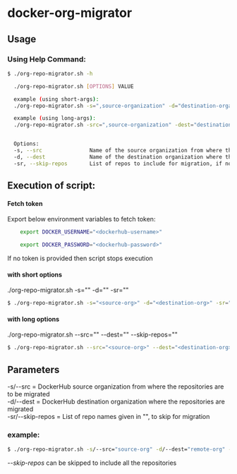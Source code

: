 # docker-org-migrator
## Usage
### Using Help Command:

<!-- Code Blocks -->
```bash
$ ./org-repo-migrator.sh -h

  ./org-repo-migrator.sh [OPTIONS] VALUE

  example (using short-args): 
  ./org-repo-migrator.sh -s=",source-organization" -d="destination-organization" -sr="repo 1 repo 2 ..repo n" 

  example (using long-args):
  ./org-repo-migrator.sh -src=",source-organization" -dest="destination-organization" --skip-repos="repo 1 repo 2 ..repo n"


  Options:
  -s, --src               Name of the source organization from where the repository needs to be pulled for migration
  -d, --dest              Name of the destination organization where the repository needs to be migrated
  -sr, --skip-repos       List of repos to include for migration, if none is provided results in inclusion of all the repos
```

## Execution of script:

#### Fetch token 
  Export below environment variables to fetch token:

```bash  
    export DOCKER_USERNAME="<dockerhub-username>"
```
```bash
    export DOCKER_PASSWORD="<dockerhub-password>"
```

If no token is provided then script stops execution 

#### with short options

./org-repo-migrator.sh -s="" -d="" -sr=""
```bash
$ ./org-repo-migrator.sh -s="<source-org>" -d="<destination-org>" -sr="<repo names to skip>"
```
#### with long options

./org-repo-migrator.sh --src="" --dest="" --skip-repos=""
``` bash
$ ./org-repo-migrator.sh --src="<source-org>" --dest="<destination-org>" --skip-repos="<repo names to skip>"
```
## Parameters

-s/--src = DockerHub source organization from where the repositories are to be migrated <br/>
-d/--dest = DockerHub destination organization where the repositories are migrated <br/>
-sr/--skip-repos = List of repo names given in "", to skip for migration <br/>
### example:
```bash
$ ./org-repo-migrator.sh -s/--src="source-org" -d/--dest="remote-org" --skip-repos="repo 1 repo 2 ..repo n"
```
_--skip-repos_ can be skipped to include all the repositories
